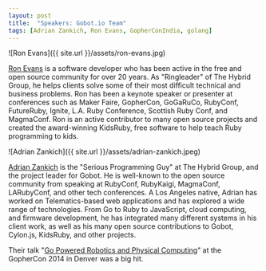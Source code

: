 ```yaml
---
layout: post
title:  "Speakers: Gobot.io Team"
tags: [Adrian Zankich, Ron Evans, GopherConIndia, golang]
---
```


![Ron Evans]({{ site.url }}/assets/ron-evans.jpg) 

[Ron Evans](https://twitter.com/deadprogram) is a software developer who has been active in the free and open source community for over 20 years. As "Ringleader" of The Hybrid Group, he helps clients solve some of their most difficult technical and business problems. Ron has been a keynote speaker or presenter at conferences such as Maker Faire, GopherCon, GoGaRuCo, RubyConf, FutureRuby, Ignite, L.A. Ruby Conference, Scottish Ruby Conf, and MagmaConf. Ron is an active contributor to many open source projects and created the award-winning KidsRuby, free software to help teach Ruby programming to kids.

![Adrian Zankich]({{ site.url }}/assets/adrian-zankich.jpeg) 

[Adrian Zankich](https://twitter.com/adzankich) is the "Serious Programming Guy" at The Hybrid Group, and the project leader for Gobot. He is well-known to the open source community from speaking at RubyConf, RubyKaigi, MagmaConf, LARubyConf, and other tech conferences. A Los Angeles native, Adrian has worked on Telematics-based web applications and has explored a wide range of technologies. From Go to Ruby to JavaScript, cloud computing, and firmware development, he has integrated many different systems in his client work, as well as his many open source contributions to Gobot, Cylon.js, KidsRuby, and other projects.

Their talk "[Go Powered Robotics and Physical Computing](http://confreaks.com/videos/3438-gophercon2014-gobot-go-powered-robotics-and-physical-computing)" at the GopherCon 2014 in Denver was a big hit.
